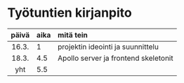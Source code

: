 # Työtuntien kirjanpito
| päivä | aika | mitä tein  |
| :----:|:-----| :-----|
| 16.3. | 1    | projektin ideointi ja suunnittelu |
| 18.3. | 4.5  | Apollo server ja frontend skeletonit |
| yht   | 5.5   | 
